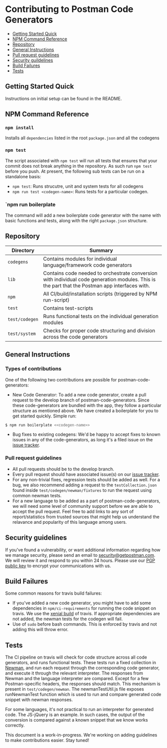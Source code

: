 
# Contributing to Postman Code Generators



  - [Getting Started Quick](#getting-started-quick)
  - [NPM Command Reference](#npm-command-reference)
  - [Repository](#repository)
  - [General Instructions](#general-instructions)
  - [Pull request guidelines](#pull-request-guidelines)
  - [Security guildelines](security-guidelines)
  - [Build Failures](build-failures)
  - [Tests](#tests)

## Getting Started Quick

Instructions on initial setup can be found in the README.

## NPM Command Reference

### `npm install`

Installs all `dependencies` listed in the root `package.json` and all the codegens

### `npm test`

The script associated with `npm test` will run all tests that ensures that your commit does not break anything in the
repository. As such run `npm test` before you push. At present, the following sub tests can be run on a standalone basis:

* `npm test`: Runs strucutre, unit and system tests for all codegens
* `npm run test <codegen-name>`: Runs tests for a particular codegen.

### `npm run boilerplate <codegen-name>

The command will add a new boilerplate code generator with the name <codegen-name> with basic functions and tests, along with the right `package.json` structure.

## Repository

Directory               | Summary
------------------------|-----------------------------------------------------------------------------------------------
`codegens`                   | Contains modules for individual language/framework code generators
`lib`              | Contains code needed to orchestrate conversion with individual code generation modules. This is the part that the Postman app interfaces with.
`npm`                   | All CI/build/installation scripts (triggered by NPM run-script)
`test`                  | Contains test-scripts
`test/codegen`             | Runs functional tests on the individual generation modules
`test/system`           | Checks for proper code structuring and division across the code generators

## General Instructions

### Types of contributions
One of the following two contributions are possible for postman-code-generators:
  - New Code Generator: To add a new code generator, create a pull request to the develop branch of postman-code-generators. Since these code-generators are bundled with the app, they follow a particular structure as mentioned above. We have created a boilerplate for you to get started quickly. Simple run:
  
  ```bash
  $ npm run boilerplate <<codegen-name>>
  ```

  - Bug fixes to existing codegens: We'd be happy to accept fixes to known issues in any of the code-generators, as long it's a filed issue on the [issue tracker](https://github.com/postmanlabs/postman-code-generators/issues). 

### Pull request guidelines

  - All pull requests should be to the develop branch. 
  - Every pull request should have associated issue(s) on our [issue tracker](https://github.com/postmanlabs/postman-code-generators/issues).
  - For any non-trivial fixes, regression tests should be added as well. For a bug, we also recommend adding a request to the `testCollection.json` found inside `test/codegen/newman/fixtures` to run the request using common newman tests.
  - For a new language to be added as a part of postman-code-generators, we will need some level of community support before we are able to accept the pull request. Feel free to add links to any sort of report/statistics from trusted sources that might help us understand the relavance and popularity of this language among users.

## Security guidelines
If you've found a vulnerability, or want additional information regarding how we manage security, please send an email to security@getpostman.com. We will review it and respond to you within 24 hours. Please use our [PGP public key](https://assets.getpostman.com/getpostman/documents/publickey.txt) to encrypt your communications with us.

## Build Failures
Some common reasons for travis build failures:
- If you've added a new code generator, you might have to add some dependencies in `npm/ci-requirements` for running the code snippet on travis. We use the [xenial build](https://docs.travis-ci.com/user/reference/xenial/) of travis. If appropriate dependencies are not added, the newman tests for the codegen will fail.
- Use of `sudo` before bash commands. This is enforced by travis and not adding this will throw error.


## Tests
The CI pipeline on travis will check for code structure across all code generators, and runs functional tests. These tests run a fixed collection in [Newman](https://github.com/postmanlabs/newman), and run each request through the corresponding code generator, and execute it through the relevant interpreter. The responses from Newman and the language interpreter are compared. Except for a few Postman-specific headers, the responses should match.
This mechanism is present in `test/codegen/newman`. The newmanTestUtil.js file exposes runNewmanTest function which is used to run and compare generated code snippet with newman responses. 

For some languages, it's not practical to run an interpreter for generated code. The JS-jQuery is an example. In such cases, the output of the conversion is compared against a known snippet that we know works correctly.


This document is a work-in-progress. We're working on adding guidelines to make contributions easier. Stay tuned!